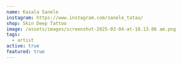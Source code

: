 ```yaml
---
name: Kasala Sanele
instagram: https://www.instagram.com/sanele_tatau/
shop: Skin Deep Tattoo
image: /assets/images/screenshot-2025-03-04-at-10.13.06 am.png
tags:
  - artist
active: true
featured: true
---
```

